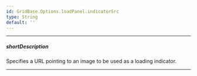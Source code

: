 ```yaml
---
id: GridBase.Options.loadPanel.indicatorSrc
type: String
default: ''
---
```

---
##### shortDescription
Specifies a URL pointing to an image to be used as a loading indicator.

---
